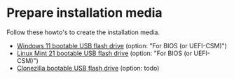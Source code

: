 # Prepare installation media

Follow these howto's to create the installation media.

- [Windows 11 bootable USB flash drive](../../../howtos/windows11-bootable-usb-flash-drive/) (option: "For BIOS (or UEFI-CSM)")
- [Linux Mint 21 bootable USB flash drive](../../../howtos/linuxmint21-bootable-usb-flash-drive/) (option: "For BIOS (or UEFI-CSM)")
- [Clonezilla bootable USB flash drive](../../../howtos/clonezilla-bootable-usb-flash-drive/) (option: todo)